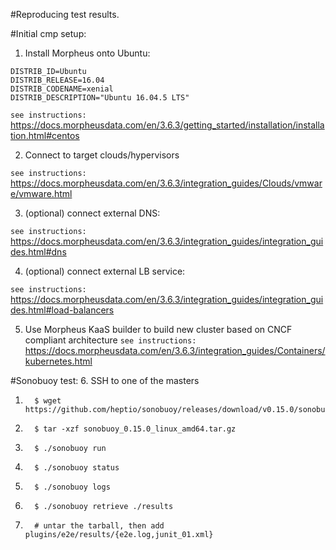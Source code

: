 #Reproducing test results. 

#Initial cmp setup:
1.   Install Morpheus onto Ubuntu:
```console
DISTRIB_ID=Ubuntu
DISTRIB_RELEASE=16.04
DISTRIB_CODENAME=xenial
DISTRIB_DESCRIPTION="Ubuntu 16.04.5 LTS"
```

``
see instructions:
``
https://docs.morpheusdata.com/en/3.6.3/getting_started/installation/installation.html#centos
  

2.  Connect to target clouds/hypervisors

``
see instructions:
``
https://docs.morpheusdata.com/en/3.6.3/integration_guides/Clouds/vmware/vmware.html

3.  (optional) connect external DNS:

``
see instructions:
``
https://docs.morpheusdata.com/en/3.6.3/integration_guides/integration_guides.html#dns

4.  (optional) connect external LB service:

``
see instructions:
``
https://docs.morpheusdata.com/en/3.6.3/integration_guides/integration_guides.html#load-balancers

5.  Use Morpheus KaaS builder to build new cluster based on CNCF compliant architecture
``
see instructions:
``
https://docs.morpheusdata.com/en/3.6.3/integration_guides/Containers/kubernetes.html

#Sonobuoy test: 
6.  SSH to one of the masters
1.       $ wget https://github.com/heptio/sonobuoy/releases/download/v0.15.0/sonobuoy_0.15.0_linux_amd64.tar.gz
2.       $ tar -xzf sonobuoy_0.15.0_linux_amd64.tar.gz
3.       $ ./sonobuoy run
4.       $ ./sonobuoy status
5.       $ ./sonobuoy logs
6.       $ ./sonobuoy retrieve ./results
7.       # untar the tarball, then add plugins/e2e/results/{e2e.log,junit_01.xml}
 
